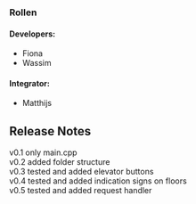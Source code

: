### Rollen
#### Developers:
- Fiona
- Wassim
#### Integrator:
- Matthijs

## Release Notes
v0.1 only main.cpp <br>
v0.2 added folder structure <br>
v0.3 tested and added elevator buttons <br>
v0.4 tested and added indication signs on floors <br>
v0.5 tested and added request handler <br>